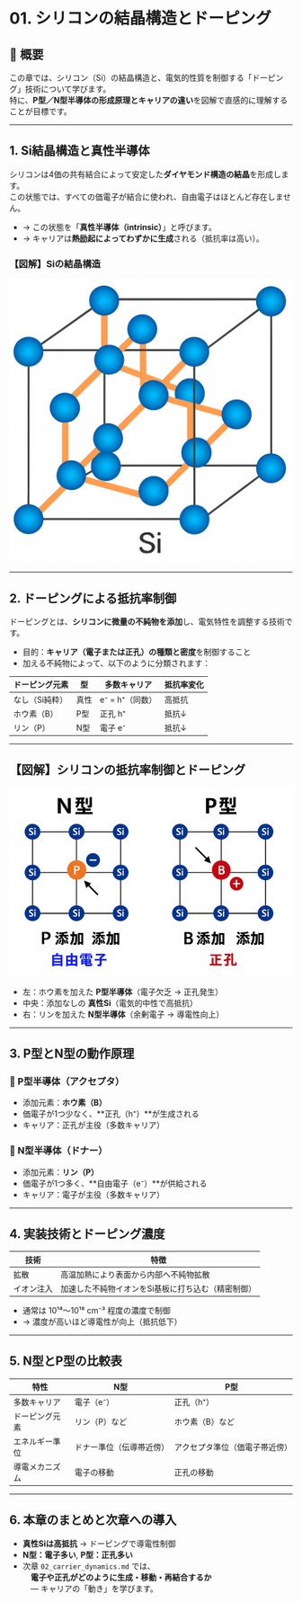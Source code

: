 # 01. シリコンの結晶構造とドーピング

## 📘 概要

この章では、シリコン（Si）の結晶構造と、電気的性質を制御する「ドーピング」技術について学びます。  
特に、**P型／N型半導体の形成原理とキャリアの違い**を図解で直感的に理解することが目標です。

---

## 1. Si結晶構造と真性半導体

シリコンは4価の共有結合によって安定した**ダイヤモンド構造の結晶**を形成します。  
この状態では、すべての価電子が結合に使われ、自由電子はほとんど存在しません。

- → この状態を「**真性半導体（intrinsic）**」と呼びます。
- → キャリアは**熱励起によってわずかに生成**される（抵抗率は高い）。

### 【図解】Siの結晶構造  
![Si Crystal Lattice](imgs/si_crystal_lattice_generated.png)

---

## 2. ドーピングによる抵抗率制御

ドーピングとは、**シリコンに微量の不純物を添加**し、電気特性を調整する技術です。

- 目的：**キャリア（電子または正孔）の種類と密度**を制御すること
- 加える不純物によって、以下のように分類されます：

| ドーピング元素 | 型 | 多数キャリア | 抵抗率変化 |
|----------------|----|---------------|-------------|
| なし（Si純粋） | 真性 | e⁻ = h⁺（同数）| 高抵抗 |
| ホウ素（B）     | P型 | 正孔 h⁺        | 抵抗↓ |
| リン（P）       | N型 | 電子 e⁻        | 抵抗↓ |

---

## 【図解】シリコンの抵抗率制御とドーピング  
![Si Doping Comparison](imgs/n_p_doping_diagram.png)

- 左：ホウ素を加えた **P型半導体**（電子欠乏 → 正孔発生）  
- 中央：添加なしの **真性Si**（電気的中性で高抵抗）  
- 右：リンを加えた **N型半導体**（余剰電子 → 導電性向上）

---

## 3. P型とN型の動作原理

### 🔹 P型半導体（アクセプタ）

- 添加元素：**ホウ素（B）**  
- 価電子が1つ少なく、**正孔（h⁺）**が生成される
- キャリア：正孔が主役（多数キャリア）

### 🔹 N型半導体（ドナー）

- 添加元素：**リン（P）**  
- 価電子が1つ多く、**自由電子（e⁻）**が供給される
- キャリア：電子が主役（多数キャリア）

---

## 4. 実装技術とドーピング濃度

| 技術      | 特徴 |
|-----------|------|
| 拡散      | 高温加熱により表面から内部へ不純物拡散 |
| イオン注入 | 加速した不純物イオンをSi基板に打ち込む（精密制御） |

- 通常は 10¹⁴〜10¹⁸ cm⁻³ 程度の濃度で制御
- → 濃度が高いほど導電性が向上（抵抗低下）

---

## 5. N型とP型の比較表

| 特性         | N型                 | P型                   |
|--------------|---------------------|------------------------|
| 多数キャリア | 電子（e⁻）          | 正孔（h⁺）            |
| ドーピング元素 | リン（P）など        | ホウ素（B）など        |
| エネルギー準位 | ドナー準位（伝導帯近傍）| アクセプタ準位（価電子帯近傍） |
| 導電メカニズム | 電子の移動          | 正孔の移動            |

---

## 6. 本章のまとめと次章への導入

- **真性Siは高抵抗** → ドーピングで導電性制御
- **N型：電子多い**, **P型：正孔多い**  
- 次章 `02_carrier_dynamics.md` では、  
　**電子や正孔がどのように生成・移動・再結合するか**  
　— キャリアの「動き」を学びます。
